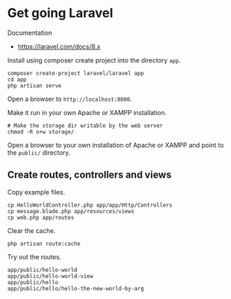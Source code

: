 Get going Laravel
====================

Documentation

* https://laravel.com/docs/8.x

Install using composer create project into the directory `app`.

```
composer create-project laravel/laravel app
cd app
php artisan serve
```

Open a browser to `http://localhost:8000`.

Make it run in your own Apache or XAMPP installation.

```
# Make the storage dir writable by the web server
chmod -R o+w storage/
```

Open a browser to your own installation of Apache or XAMPP and point to the `public/` directory.



Create routes, controllers and views
-----------------------

Copy example files.

```
cp HelloWorldController.php app/app/Http/Controllers
cp message.blade.php app/resources/views
cp web.php app/routes
```

Clear the cache.

```
php artisan route:cache
```

Try out the routes.

```
app/public/hello-world
app/public/hello-world-view
app/public/hello
app/public/hello/hello-the-new-world-by-arg
```
